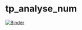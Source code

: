 # tp_analyse_num
[![Binder](https://mybinder.org/badge_logo.svg)](https://mybinder.org/v2/gh/abiart/tp_analyse_num/main)



